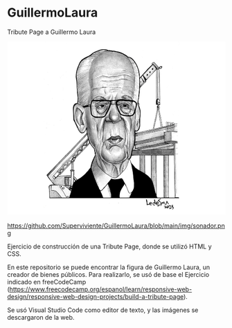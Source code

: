 # GuillermoLaura

Tribute Page a Guillermo Laura


<img width=600 height= 400 src="https://github.com/Superviviente/GuillermoLaura/blob/main/img/sonador.png"/>

https://github.com/Superviviente/GuillermoLaura/blob/main/img/sonador.png 

Ejercicio de construcción de una Tribute Page, donde se utilizó HTML y CSS.

En este repositorio se puede encontrar la figura de Guillermo Laura, un creador de bienes públicos.
Para realizarlo, se usó de base el Ejercicio indicado en freeCodeCamp (https://www.freecodecamp.org/espanol/learn/responsive-web-design/responsive-web-design-projects/build-a-tribute-page).

Se usó Visual Studio Code como editor de texto, y las imágenes se descargaron de la web.
